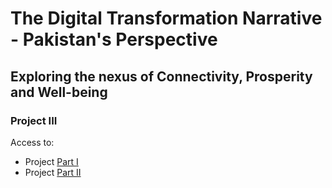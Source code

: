 # The Digital Transformation Narrative - Pakistan's Perspective
## Exploring the nexus of Connectivity, Prosperity and Well-being
### Project III

Access to: 
- Project [Part I](https://hibahassan96.github.io/hibah-tswd-portfolio/Project_I_PakistansDigitization.html)
- Project [Part II](https://hibahassan96.github.io/hibah-tswd-portfolio/Project_II_PakistansDigitization.html)
